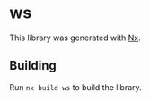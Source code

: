# ws

This library was generated with [Nx](https://nx.dev).

## Building

Run `nx build ws` to build the library.
